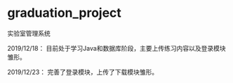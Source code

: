 # graduation_project
实验室管理系统

2019/12/18：
目前处于学习Java和数据库阶段，主要上传练习内容以及登录模块雏形。

2019/12/23：
完善了登录模块，上传了下载模块雏形。
